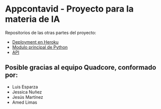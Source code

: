 # Appcontavid - Proyecto para la materia de IA

Repositorios de las otras partes del proyecto:

* [Deployment en Heroku](https://phpcontavid.herokuapp.com/)
* [Modulo principal de Python](https://github.com/DanielLimasP/cppl)
* [API](https://github.com/DanielLimasP/ai-store-api)

## Posible gracias al equipo Quadcore, conformado por:

* Luis Esparza
* Jessica Nuñez
* Jesús Martínez
* Amed Limas
